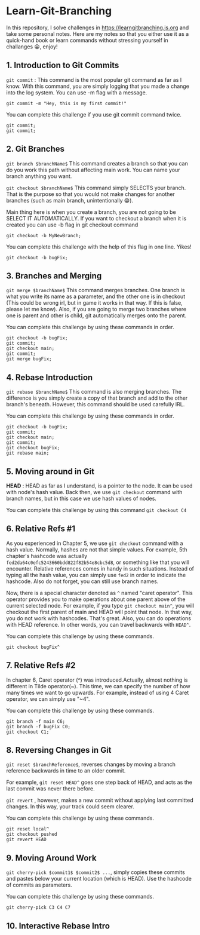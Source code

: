 # Learn-Git-Branching
In this repository, I solve challenges in https://learngitbranching.js.org and take some personal notes. Here are my notes so that you either use it as a quick-hand book or learn commands without stressing yourself in challanges 😀, enjoy!

## 1. Introduction to Git Commits
`git commit` : This command is the most popular git command as far as I know. With this command, you are simply logging that you made a change into the log system. You can use -m flag with a message.

```
git commit -m "Hey, this is my first commit!"
```

You can complete this challenge if you use git commit command twice.
```
git commit;
git commit;
```

## 2. Git Branches
`git branch $branchName$`  This command creates a branch so that you can do you work this path without affecting main work. You can name your branch anything you want.

`git checkout $branchName$`  This command simply SELECTS your branch. That is the purpose so that you would not make changes for another branches (such as main branch, unintentionally 😁).

Main thing here is when you create a branch, you are not going to be SELECT IT AUTOMATICALLY. If you want to checkout a branch when it is created you can use -b flag in git checkout command

```
git checkout -b MyNewBranch;
```

You can complete this challenge with the help of this flag in one line. Yikes!

```
git checkout -b bugFix;
```

## 3. Branches and Merging
`git merge $branchName$` This command merges branches. One branch is what you write its name as a parameter, and the other one is in checkout (This could be wrong irl, but in game it works in that way. If this is false, please let me know). Also, if you are going to merge two branches where one is parent and other is child, git automatically merges onto the parent.


You can complete this challenge by using these commands in order.
```
git checkout -b bugFix;
git commit;
git checkout main;
git commit;
git merge bugFix;

```

## 4. Rebase Introduction
`git rebase $branchName$` This command is also merging branches. The difference is you simply create a copy of that branch and add to the other branch's beneath. However, this command should be used carefully IRL.

You can complete this challenge by using these commands in order.
```
git checkout -b bugFix;
git commit;
git checkout main;
git commit;
git checkout bugFix;
git rebase main;
```

## 5. Moving around in Git
**HEAD** : HEAD as far as I understand, is a pointer to the node. It can be used with node's hash value. Back then, we use `git checkout` command with branch names, but in this case we use hash values of nodes. 


You can complete this challenge by using this command
`git checkout C4`


## 6. Relative Refs #1
As you experienced in Chapter 5, we use `git checkout` command with a hash value. Normally, hashes are not that simple values. For example, 5th chapter's hashcode was actually `fed2da64c0efc5243660bdd822f82b54e8cbc5d8`, or something like that you will encounter. Relative references comes in handy in such situations. Instead of typing all the hash value, you can simply use `fed2` in order to indicate the hashcode. Also do not forget, you can still use branch names. 

Now, there is a special character denoted as `^` named "caret operator". This operator provides you to make operations about one parent above of the current selected node. For example, if you type `git checkout main^`, you will checkout the first parent of main and HEAD will point that node. In that way, you do not work with hashcodes. That's great. Also, you can do operations with HEAD reference. In other words, you can travel backwards with `HEAD^`.

You can complete this challenge by using these commands.
```
git checkout bugFix^
```

## 7. Relative Refs #2
In chapter 6, Caret operator (^) was introduced.Actually, almost nothing is different in Tilde operator(~). This time, we can specify the number of how many times we want to go upwards. For example, instead of using 4 Caret operator, we can simply use "~4".


You can complete this challenge by using these commands.
```
git branch -f main C6;
git branch -f bugFix C0;
git checkout C1;
```

## 8. Reversing Changes in Git
`git reset $branchReference$`, reverses changes by moving a branch reference backwards in time to an older commit.

For example, `git reset HEAD^` goes one step back of HEAD, and acts as the last commit was never there before.

`git revert` , however, makes a new commit without applying last committed changes. In this way, your track could seem clearer.

You can complete this challenge by using these commands.
```
git reset local^
git checkout pushed
git revert HEAD
```

## 9. Moving Around Work
`git cherry-pick $commit1$ $commit2$ ...`, simply copies these commits and pastes below your current location (which is HEAD). Use the hashcode of commits as parameters.

You can complete this challenge by using these commands.
```
git cherry-pick C3 C4 C7
```

## 10. Interactive Rebase Intro




